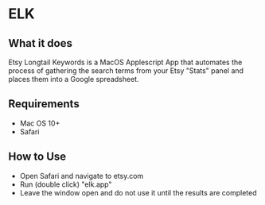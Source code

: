 # ELK
## What it does
Etsy Longtail Keywords is a MacOS Applescript App that automates the process of gathering the search terms from your Etsy "Stats" panel and places them into a Google spreadsheet.

## Requirements
- Mac OS 10+
- Safari

## How to Use
+ Open Safari and navigate to etsy.com
+ Run (double click) "elk.app"
+ Leave the window open and do not use it until the results are completed

